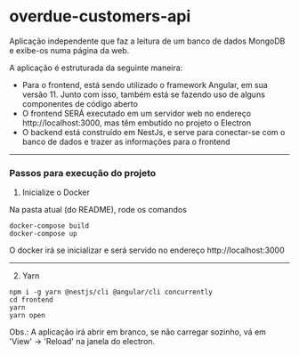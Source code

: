 # overdue-customers-api

Aplicação independente que faz a leitura de um banco de dados MongoDB e exibe-os numa página da web.

A aplicação é estruturada da seguinte maneira:

- Para o frontend, está sendo utilizado o framework Angular, em sua versão 11. Junto com isso, também está se fazendo uso de alguns componentes de código aberto
- O frontend SERÁ executado em um servidor web no endereço http://localhost:3000, mas têm embutido no projeto o Electron
- O backend está construído em NestJs, e serve para conectar-se com o banco de dados e trazer as informações para o frontend

---
### Passos para execução do projeto

1. Inicialize o Docker


Na pasta atual (do README), rode os comandos
```
docker-compose build
docker-compose up
```  
O docker irá se inicializar e será servido no endereço http://localhost:3000

---
2. Yarn

```
npm i -g yarn @nestjs/cli @angular/cli concurrently
cd frontend
yarn
yarn open
```
Obs.: A aplicação irá abrir em branco, se não carregar sozinho, vá em 'View' -> 'Reload' na janela do electron.
